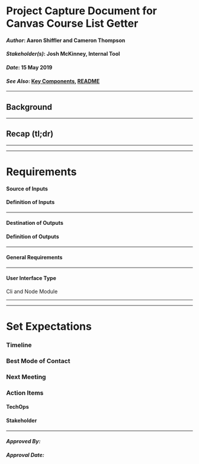 # Project Capture Document for Canvas Course List Getter
#### *Author*: Aaron Shiffler and Cameron Thompson
#### *Stakeholder(s)*: Josh McKinney, Internal Tool
#### *Date*: 15 May 2019
#### *See Also*: [Key Components](./KeyComponentsDoc.md), [README](./README.md)

---

## Background



---

## Recap (tl;dr)



-----
-----

# Requirements

#### Source of Inputs


#### Definition of Inputs



---


#### Destination of Outputs



#### Definition of Outputs



---

#### General Requirements


---

#### User Interface Type

Cli and Node Module

-----
-----

# Set Expectations

### Timeline


### Best Mode of Contact


### Next Meeting


### Action Items


#### TechOps

#### Stakeholder


-----

#### *Approved By:*
#### *Approval Date:*
